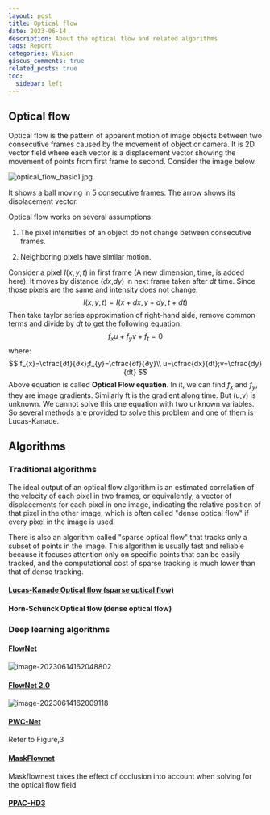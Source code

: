 ```yaml
---
layout: post
title: Optical flow
date: 2023-06-14
description: About the optical flow and related algorithms
tags: Report
categories: Vision
giscus_comments: true
related_posts: true
toc:
  sidebar: left
---
```

## Optical flow

Optical flow is the pattern of apparent motion of image objects between two consecutive frames caused by the movement of object or camera. It is 2D vector field where each vector is a displacement vector showing the movement of points from first frame to second. Consider the image below.

![optical_flow_basic1.jpg](https://docs.opencv.org/3.4/optical_flow_basic1.jpg)

It shows a ball moving in 5 consecutive frames. The arrow shows its displacement vector.

Optical flow works on several assumptions:

1. The pixel intensities of an object do not change between consecutive frames.

2. Neighboring pixels have similar motion.

Consider a pixel $I(x,y,t)$ in first frame (A new dimension, time, is added here). It moves by distance ($dx$,$dy$) in next frame taken after $dt$ time. Since those pixels are the same and intensity does not change:
$$
I(x,y,t)=I(x+dx,y+dy,t+dt)
$$
Then take taylor series approximation of right-hand side, remove common terms and divide by $dt$ to get the following equation:
$$
f_{x}u+f_{y}v+f_{t}=0
$$
where:
$$
f_{x}=\cfrac{∂f}{∂x};f_{y}=\cfrac{∂f}{∂y}\\
u=\cfrac{dx}{dt};v=\cfrac{dy}{dt}
$$
Above equation is called **Optical Flow equation**. In it, we can find $f_{x}$ and $f_{y}$, they are image gradients. Similarly ft is the gradient along time. But (u,v) is unknown. We cannot solve this one equation with two unknown variables. So several methods are provided to solve this problem and one of them is Lucas-Kanade.

## Algorithms

### Traditional algorithms

The ideal output of an optical flow algorithm is an estimated correlation of the velocity of each pixel in two frames, or equivalently, a vector of displacements for each pixel in one image, indicating the relative position of that pixel in the other image, which is often called "dense optical flow" if every pixel in the image is used.

There is also an algorithm called "sparse optical flow" that tracks only a subset of points in the image. This algorithm is usually fast and reliable because it focuses attention only on specific points that can be easily tracked, and the computational cost of sparse tracking is much lower than that of dense tracking.

#### [Lucas-Kanade Optical flow (sparse optical flow)](https://dl.acm.org/doi/10.5555/1623264.1623280)

#### Horn-Schunck Optical flow (dense optical flow)

### Deep learning algorithms

#### [FlowNet](https://arxiv.org/pdf/1504.06852.pdf)

![image-20230614162048802](C:\Users\James\AppData\Roaming\Typora\typora-user-images\image-20230614162048802.png#pic_center)

#### [FlowNet 2.0](https://arxiv.org/pdf/1612.01925.pdf)

![image-20230614162009118](C:\Users\James\AppData\Roaming\Typora\typora-user-images\image-20230614162009118.png#pic_center)

#### [PWC-Net](https://arxiv.org/pdf/1709.02371.pdf)

Refer to Figure,3

#### [MaskFlownet](https://arxiv.org/pdf/2003.10955.pdf)

Maskflownest takes the effect of occlusion into account when solving for the optical flow field

#### [PPAC-HD3](https://arxiv.org/pdf/2003.14407.pdf)

